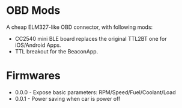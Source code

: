 OBD Mods
================

A cheap ELM327-like OBD connector, with following mods:
* CC2540 mini BLE board replaces the original TTL2BT one for iOS/Android Apps.
* TTL breakout for the BeaconApp.


Firmwares
==================
* 0.0.0 - Expose basic parameters: RPM/Speed/Fuel/Coolant/Load
* 0.0.1 - Power saving when car is power off
